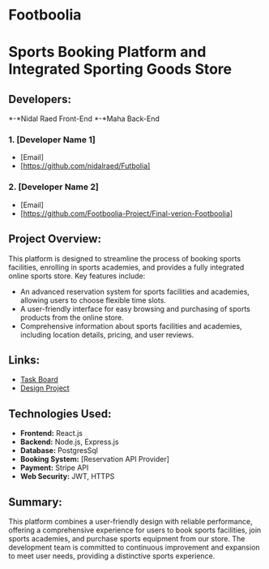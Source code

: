 # Footboolia

# Sports Booking Platform and Integrated Sporting Goods Store

## Developers:
*-*Nidal Raed Front-End
*-*Maha Back-End

### 1. [Developer Name 1]
- [Email]
- [https://github.com/nidalraed/Futbolia]

### 2. [Developer Name 2]
- [Email]
- [https://github.com/Footboolia-Project/Final-verion-Footboolia]

## Project Overview:

This platform is designed to streamline the process of booking sports facilities, enrolling in sports academies, and provides a fully integrated online sports store. Key features include:

- An advanced reservation system for sports facilities and academies, allowing users to choose flexible time slots.
- A user-friendly interface for easy browsing and purchasing of sports products from the online store.
- Comprehensive information about sports facilities and academies, including location details, pricing, and user reviews.

## Links:

- [Task Board](https://trello.com/b/PSplLWVg/masterpices)
- [Design Project](https://www.figma.com/file/dRExjFo9c025tdXfACMPbb/masterpice-project?type=design&node-id=0-1&mode=design&t=iDeClAL6jBAcBnz9-0)


## Technologies Used:

- **Frontend:** React.js
- **Backend:** Node.js, Express.js
- **Database:** PostgresSql
- **Booking System:** [Reservation API Provider]
- **Payment:** Stripe API
- **Web Security:** JWT, HTTPS

## Summary:

This platform combines a user-friendly design with reliable performance, offering a comprehensive experience for users to book sports facilities, join sports academies, and purchase sports equipment from our store. The development team is committed to continuous improvement and expansion to meet user needs, providing a distinctive sports experience.
